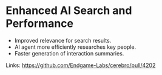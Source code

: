 # Enhanced AI Search and Performance

- Improved relevance for search results.
- AI agent more efficiently researches key people.
- Faster generation of interaction summaries.

Links:
https://github.com/Endgame-Labs/cerebro/pull/4202
